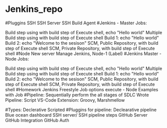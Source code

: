 # Jenkins_repo
#Pluggins
SSH
SSH Server
SSH Build Agent
#Jenkins - Master
Jobs:

Build step using with build step of Execute shell, echo "Hello world"
Multiple Build step using with build step of Execute shell Build 1: echo "Hello world" Build 2: echo "Welcome to the sesison"
SCM, Public Repository, with build step of Execute shell
SCM, Private Repository, with build step of Execute shell
#Node
New server
Manage Jenkins, Node-1 (Label)
#Jenkins Master - Node
Jobs:

Build step using with build step of Execute shell, echo "Hello world"
Multiple Build step using with build step of Execute shell Build 1: echo "Hello world" Build 2: echo "Welcome to the sesison"
SCM, Public Repository, with build step of Execute shell
SCM, Private Repository, with build step of Execute shell
#Homework
Jenkins Freestyle Job options execute - Node
Examples with Job
#Pipeline: Sequentially perform the all stages of SDLC
Wrote Pipeline: Script
VS-Code Extension: Groovy, Marshmellow

#Types:
Declerative
Scripted
#Pluggins for pipeline:
Declearative pipeline
Blue ocean dashboard
SSH server/ SSH pipeline steps
GitHub Server
GitHub Integration
GitHub Auth

